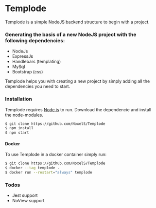 # Templode

Templode is a simple NodeJS backend structure to begin with a project.

### Generating the basis of a new NodeJS project with the following dependencies:
  - NodeJs
  - ExpressJs
  - Handlebars (templating)
  - MySql
  - Bootstrap (css)

Templode helps you with creating a new project by simply adding all the dependencies you need to start.

### Installation

Templode requires [Node.js](https://nodejs.org/) to run.
Download the dependencie and install the node-modules.

```sh
$ git clone https://github.com/NoxelS/Templode
$ npm install
$ npm start
```

#### Docker
To use Templode in a docker container simply run:
```sh
$ git clone https://github.com/NoxelS/Templode
$ docker --tag templode .
$ docker run --restart="always" templode
```
### Todos
 - Jest support
 - NoView support